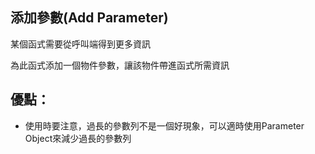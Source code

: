 ## 添加參數(Add Parameter)

某個函式需要從呼叫端得到更多資訊

為此函式添加一個物件參數，讓該物件帶進函式所需資訊

## 優點：
* 使用時要注意，過長的參數列不是一個好現象，可以適時使用Parameter Object來減少過長的參數列




